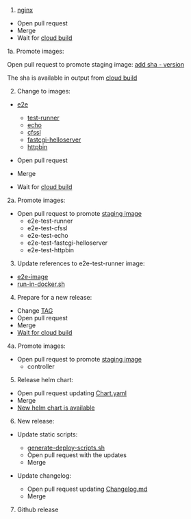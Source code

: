 1. [nginx](https://github.com/kubernetes/ingress-nginx/tree/master/images/nginx)

* Open pull request
* Merge
* Wait for [cloud build](https://console.cloud.google.com/cloud-build/builds?project=k8s-staging-ingress-nginx)

1a. Promote images:

Open pull request to promote staging image:
[add sha - version](https://github.com/kubernetes/k8s.io/blob/main/k8s.gcr.io/images/k8s-staging-ingress-nginx/images.yaml#L1)

The sha is available in output from [cloud build](https://console.cloud.google.com/cloud-build/builds?project=k8s-staging-ingress-nginx)

2. Change to images:
   
* [e2e](https://github.com/kubernetes/ingress-nginx/tree/master/images/test-runner)

    * [test-runner](https://github.com/kubernetes/ingress-nginx/tree/master/images/echo)
    * [echo](https://github.com/kubernetes/ingress-nginx/tree/master/images/echo)
    * [cfssl](https://github.com/kubernetes/ingress-nginx/tree/master/images/cfssl)
    * [fastcgi-helloserver](https://github.com/kubernetes/ingress-nginx/tree/master/images/fastcgi-helloserver)
    * [httpbin](https://github.com/kubernetes/ingress-nginx/tree/master/images/httpbin)

* Open pull request
* Merge
* Wait for [cloud build](https://console.cloud.google.com/cloud-build/builds?project=k8s-staging-ingress-nginx)

2a. Promote images:

* Open pull request to promote [staging image](https://github.com/kubernetes/k8s.io/blob/master/k8s.gcr.io/images/k8s-staging-ingress-nginx/images.yaml)
    * e2e-test-runner
    * e2e-test-cfssl
    * e2e-test-echo
    * e2e-test-fastcgi-helloserver
    * e2e-test-httpbin

3. Update references to e2e-test-runner image:

* [e2e-image](https://github.com/kubernetes/ingress-nginx/blob/master/test/e2e-image/Dockerfile#L1)
* [run-in-docker.sh](https://github.com/kubernetes/ingress-nginx/blob/ff60aa9e2b5377db1544091b98f475a90a630297/build/run-in-docker.sh#L37)

4. Prepare for a new release:

* Change [TAG](https://github.com/kubernetes/ingress-nginx/blob/master/TAG#L1)
* Open pull request
* Merge
* [Wait for cloud build](https://console.cloud.google.com/cloud-build/builds?project=k8s-staging-ingress-nginx)

4a. Promote images:

* Open pull request to promote [staging image](https://github.com/kubernetes/k8s.io/blob/master/k8s.gcr.io/images/k8s-staging-ingress-nginx/images.yaml)
  * controller

5. Release helm chart:

* Open pull request updating [Chart.yaml](https://github.com/kubernetes/ingress-nginx/blob/master/charts/ingress-nginx/Chart.yaml#L3-L4)
* Merge
* [New helm chart is available](https://github.com/kubernetes/ingress-nginx/blob/master/.github/workflows/main.yaml#L47-L68)

6. New release:

* Update static scripts:
    * [generate-deploy-scripts.sh](https://github.com/kubernetes/ingress-nginx/blob/master/hack/generate-deploy-scripts.sh)
    * Open pull request with the updates
    * Merge

* Update changelog:
    * Open pull request updating [Changelog.md](https://github.com/kubernetes/ingress-nginx/blob/master/Changelog.md)
    * Merge

7. Github release